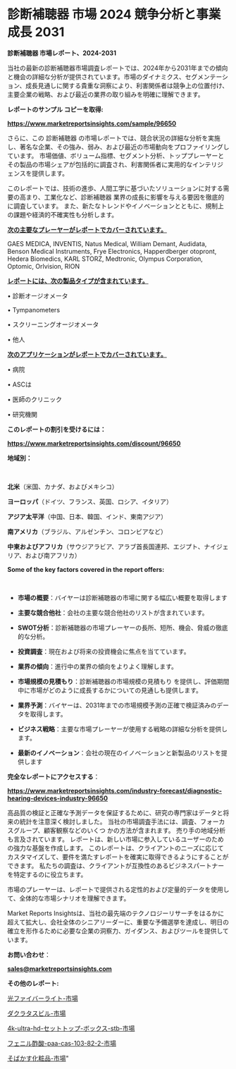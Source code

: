 # 診断補聴器 市場 2024 競争分析と事業成長 2031

<strong>診断補聴器 市場レポート、2024-2031</strong>

当社の最新の診断補聴器市場調査レポートでは、2024年から2031年までの傾向と機会の詳細な分析が提供されています。市場のダイナミクス、セグメンテーション、成長見通しに関する貴重な洞察により、利害関係者は競争上の位置付け、主要企業の戦略、および最近の業界の取り組みを明確に理解できます。



<strong>レポートのサンプル コピーを取得:</strong> <a href=https://www.marketreportsinsights.com/sample/96650>

<strong><u>https://www.marketreportsinsights.com/sample/96650</u></strong></a>

さらに、この 診断補聴器 の市場レポートでは、競合状況の詳細な分析を実施し、著名な企業、その強み、弱み、および最近の市場動向をプロファイリングしています。 市場価値、ボリューム指標、セグメント分析、トッププレーヤーとその製品の市場シェアが包括的に調査され、利害関係者に実用的なインテリジェンスを提供します。

このレポートでは、技術の進歩、人間工学に基づいたソリューションに対する需要の高まり、工業化など、診断補聴器 業界の成長に影響を与える要因を徹底的に調査しています。 また、新たなトレンドやイノベーションとともに、規制上の課題や経済的不確実性も分析します。



<strong><u>次の主要なプレーヤーがレポートでカバーされています。</u></strong>

GAES MEDICA, INVENTIS, Natus Medical, William Demant, Audidata, Benson Medical Instruments, Frye Electronics, Happerdberger otopront, Hedera Biomedics, KARL STORZ, Medtronic, Olympus Corporation, Optomic, Orlvision, RION



<strong><u><b>レポートには、次の製品タイプが含まれています。</b></u></strong>

• 診断オージオメータ

• Tympanometers

• スクリーニングオージオメータ

• 他人



<strong><u><b>次のアプリケーションがレポートでカバーされています。</b></u></strong>

• 病院

• ASCは

• 医師のクリニック

• 研究機関



<strong><b>このレポートの割引を受けるには：</b></strong>

<a href=https://www.marketreportsinsights.com/discount/96650>

<strong><u>https://www.marketreportsinsights.com/discount/96650</u></strong></a>



<strong>地域別：</strong>

<strong> </strong>



<strong>北米</strong>（米国、カナダ、およびメキシコ）



<strong>ヨーロッパ</strong>（ドイツ、フランス、英国、ロシア、イタリア）



<strong>アジア太平洋</strong>（中国、日本、韓国、インド、東南アジア）



<strong>南アメリカ</strong>（ブラジル、アルゼンチン、コロンビアなど）



<strong>中東およびアフリカ</strong>（サウジアラビア、アラブ首長国連邦、エジプト、ナイジェリア、および南アフリカ）



<strong>Some of the key factors covered in the report offers:</strong>

<strong> </strong>
<ul>
  <li>

<strong>市場の概要</strong>：バイヤーは診断補聴器の市場に関する幅広い概要を取得します</li>
  <li>

<strong>主要な競合他社</strong>：会社の主要な競合他社のリストが含まれています。</li>
  <li>

<strong>SWOT分析</strong>：診断補聴器の市場プレーヤーの長所、短所、機会、脅威の徹底的な分析。</li>
  <li>

<strong>投資調査</strong>：現在および将来の投資機会に焦点を当てています。</li>
  <li>

<strong>業界の傾向</strong>：進行中の業界の傾向をよりよく理解します。</li>
  <li>

<strong>市場規模の見積もり</strong>：診断補聴器の市場規模の見積もり を提供し、評価期間中に市場がどのように成長するかについての見通しも提供します。</li>
  <li>

<strong>業界予測</strong>：バイヤーは、2031年までの市場規模予測の正確で検証済みのデータを取得します。</li>
  <li>

<strong>ビジネス戦略</strong>：主要な市場プレーヤーが使用する戦略の詳細な分析を提供します。</li>
  <li>

<strong>最新のイノベーション</strong>：会社の現在のイノベーションと新製品のリストを提供します</li>
</ul>


<strong>完全なレポートにアクセスする</strong>：

<a href=https://www.marketreportsinsights.com/industry-forecast/diagnostic-hearing-devices-industry-96650>

<strong><u>https://www.marketreportsinsights.com/industry-forecast/diagnostic-hearing-devices-industry-96650</u></strong></a>

高品質の検証と正確な予測データを保証するために、研究の専門家はデータと将来の統計を注意深く検討しました。 当社の市場調査手法には、調査、フォーカスグループ、顧客観察などのいくつ かの方法が含まれます。 売り手の地域分析も言及されています。 レポートは、新しい市場に参入しているユーザーのための強力な基盤を作成します。 このレポートは、クライアントのニーズに応じてカスタマイズして、要件を満たすレポートを確実に取得できるようにすることができます。 私たちの調査は、クライアントが互換性のあるビジネスパートナーを特定するのに役立ちます。

市場のプレーヤーは、レポートで提供される定性的および定量的データを使用して、全体的な市場シナリオを理解できます。

Market Reports Insightsは、当社の最先端のテクノロジーリサーチをはるかに超えて拡大し、会社全体のシニアリーダーに、重要な予備選挙を達成し、明日の確立を形作るために必要な企業の洞察力、ガイダンス、およびツールを提供しています。



<strong><b>お問い合わせ</b></strong>：

<a href=mailto:sales@marketreportsinsights.com>

<strong><u>sales@marketreportsinsights.com</u></strong></a>



<strong>その他のレポート:</strong>

<a href=https://www.linkedin.com/pulse/光ファイバーライト-市場-2023-新興市場-将来の動向と市場需要-2030-bryxf/>光ファイバーライト-市場</a>

<a href=https://www.linkedin.com/pulse/ダクラタスビル-市場-2023-競争分析と事業成長-2030-data-dive-discoveries-24-analysis-o6dof/>ダクラタスビル-市場</a>

<a href=https://www.linkedin.com/pulse/4k-ultra-hd-セットトップ-ボックス-stb-市場-2023-swot-分析と最新イノベーション-2030-rbclf/>4k-ultra-hd-セットトップ-ボックス-stb-市場</a>

<a href=https://www.linkedin.com/pulse/フェニル酢酸-paa-cas-103-82-2-市場-2030-年までの需要に焦点を当てた-1koqf/>フェニル酢酸-paa-cas-103-82-2-市場</a>

<a href=https://www.linkedin.com/pulse/そばかす化粧品-市場-2023-競争分析と事業成長-2030-consumer-connection-collective-360-iqvkf/>そばかす化粧品-市場</a>"
